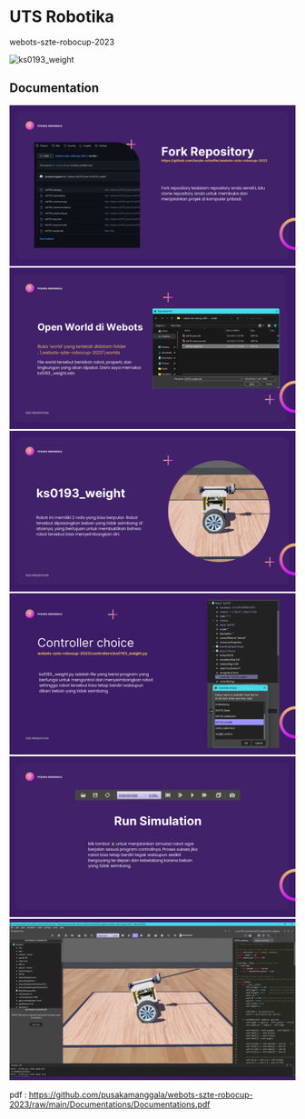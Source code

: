
# UTS Robotika
webots-szte-robocup-2023

![ks0193_weight](https://user-images.githubusercontent.com/73738851/172390181-c19b6f8b-129d-44cb-90cb-f5082d261e30.gif)




## Documentation

![App Screenshot](https://github.com/pusakamanggala/webots-szte-robocup-2023/blob/main/Documentations/Screenshot/2.jpg?raw=true)
![App Screenshot](https://github.com/pusakamanggala/webots-szte-robocup-2023/blob/main/Documentations/Screenshot/3.jpg?raw=true)
![App Screenshot](https://github.com/pusakamanggala/webots-szte-robocup-2023/blob/main/Documentations/Screenshot/4.jpg?raw=true)
![App Screenshot](https://github.com/pusakamanggala/webots-szte-robocup-2023/blob/main/Documentations/Screenshot/5.jpg?raw=true)
![App Screenshot](https://github.com/pusakamanggala/webots-szte-robocup-2023/blob/main/Documentations/Screenshot/6.jpg?raw=true)
![App Screenshot](https://github.com/pusakamanggala/webots-szte-robocup-2023/blob/main/Documentations/Screenshot/7.jpg?raw=true)

pdf : https://github.com/pusakamanggala/webots-szte-robocup-2023/raw/main/Documentations/Documentations.pdf
